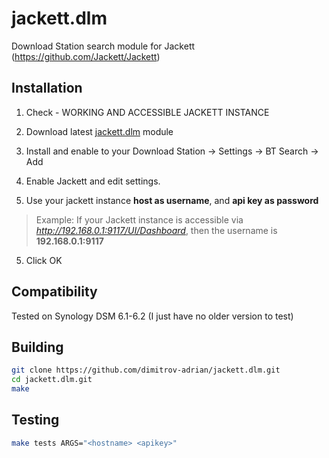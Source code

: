 # jackett.dlm
Download Station search module for Jackett (https://github.com/Jackett/Jackett)


## Installation

1. Check - WORKING AND ACCESSIBLE JACKETT INSTANCE

1. Download latest [jackett.dlm](https://github.com/dimitrov-adrian/jackett.dlm/releases/download/1.0.2/jackett.dlm) module

2. Install and enable to your Download Station -> Settings -> BT Search -> Add

3. Enable Jackett and edit settings.

4. Use your jackett instance **host as username**, and **api key as password**
> Example: If your Jackett instance is accessible via *http://192.168.0.1:9117/UI/Dashboard*,
> then the username is **192.168.0.1:9117**

5. Click OK


## Compatibility

Tested on Synology DSM 6.1-6.2
(I just have no older version to test)


## Building

```bash
git clone https://github.com/dimitrov-adrian/jackett.dlm.git
cd jackett.dlm.git
make
```

## Testing
```bash
make tests ARGS="<hostname> <apikey>"
````
